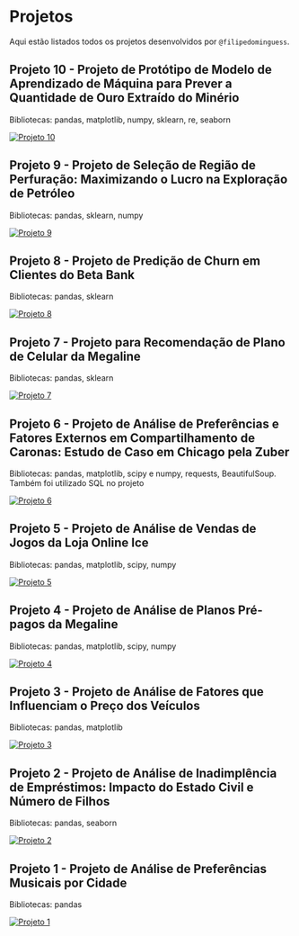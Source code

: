 # Projetos

Aqui estão listados todos os projetos desenvolvidos por `@filipedominguess`.

## Projeto 10 - Projeto de Protótipo de Modelo de Aprendizado de Máquina para Prever a Quantidade de Ouro Extraído do Minério

Bibliotecas: pandas, matplotlib, numpy, sklearn, re, seaborn

[![Projeto 10](https://img.shields.io/badge/GitHub-Ver%20Repositório-blue?logo=github)](https://github.com/filipedominguess/Projeto-10)

## Projeto 9 - Projeto de Seleção de Região de Perfuração: Maximizando o Lucro na Exploração de Petróleo

Bibliotecas: pandas, sklearn, numpy 

[![Projeto 9](https://img.shields.io/badge/GitHub-Ver%20Repositório-blue?logo=github)](https://github.com/filipedominguess/Projeto-9)

## Projeto 8 - Projeto de Predição de Churn em Clientes do Beta Bank

Bibliotecas: pandas, sklearn

[![Projeto 8](https://img.shields.io/badge/GitHub-Ver%20Repositório-blue?logo=github)](https://github.com/filipedominguess/Projeto-8)

## Projeto 7 - Projeto para Recomendação de Plano de Celular da Megaline

Bibliotecas: pandas, sklearn

[![Projeto 7](https://img.shields.io/badge/GitHub-Ver%20Repositório-blue?logo=github)](https://github.com/filipedominguess/Projeto-7)

## Projeto 6 - Projeto de Análise de Preferências e Fatores Externos em Compartilhamento de Caronas: Estudo de Caso em Chicago pela Zuber

Bibliotecas: pandas, matplotlib, scipy e numpy, requests, BeautifulSoup. Também foi utilizado SQL no projeto

[![Projeto 6](https://img.shields.io/badge/GitHub-Ver%20Repositório-blue?logo=github)](https://github.com/filipedominguess/Projeto-6)

## Projeto 5 - Projeto de Análise de Vendas de Jogos da Loja Online Ice

Bibliotecas: pandas, matplotlib, scipy, numpy

[![Projeto 5](https://img.shields.io/badge/GitHub-Ver%20Repositório-blue?logo=github)](https://github.com/filipedominguess/Projeto-5)

## Projeto 4 - Projeto de Análise de Planos Pré-pagos da Megaline

Bibliotecas: pandas, matplotlib, scipy, numpy

[![Projeto 4](https://img.shields.io/badge/GitHub-Ver%20Repositório-blue?logo=github)](https://github.com/filipedominguess/Projeto-4)

## Projeto 3 - Projeto de Análise de Fatores que Influenciam o Preço dos Veículos

Bibliotecas: pandas, matplotlib

[![Projeto 3](https://img.shields.io/badge/GitHub-Ver%20Repositório-blue?logo=github)](https://github.com/filipedominguess/Projeto-3)

## Projeto 2 - Projeto de Análise de Inadimplência de Empréstimos: Impacto do Estado Civil e Número de Filhos

Bibliotecas: pandas, seaborn

[![Projeto 2](https://img.shields.io/badge/GitHub-Ver%20Repositório-blue?logo=github)](https://github.com/filipedominguess/Projeto-2)

## Projeto 1 - Projeto de Análise de Preferências Musicais por Cidade

Bibliotecas: pandas

[![Projeto 1](https://img.shields.io/badge/GitHub-Ver%20Repositório-blue?logo=github)](https://github.com/filipedominguess/Projeto-1)

